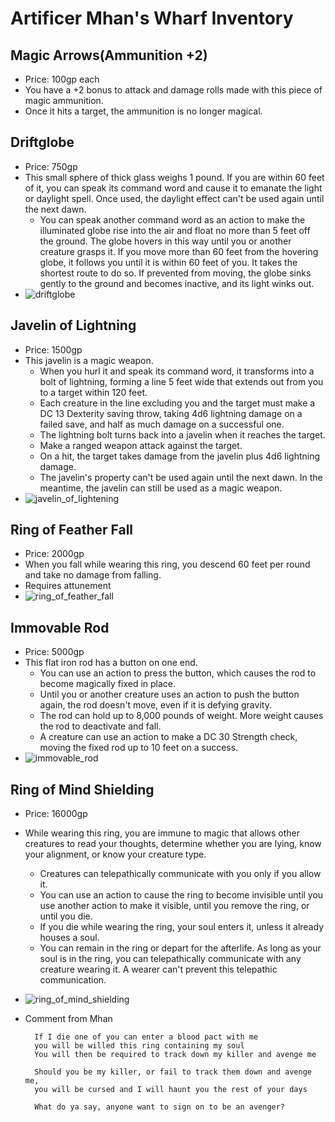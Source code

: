 # Artificer Mhan's Wharf Inventory
## Magic Arrows(Ammunition +2)
  * Price: 100gp each
  * You have a +2 bonus to attack and damage rolls made with this piece of magic ammunition.
  * Once it hits a target, the ammunition is no longer magical.

## Driftglobe
  * Price: 750gp
  * This small sphere of thick glass weighs 1 pound. If you are within 60 feet of it, you can speak its command word and cause it to emanate the light or daylight spell. Once used, the daylight effect can't be used again until the next dawn.
    * You can speak another command word as an action to make the illuminated globe rise into the air and float no more than 5 feet off the ground. The globe hovers in this way until you or another creature grasps it. If you move more than 60 feet from the hovering globe, it follows you until it is within 60 feet of you. It takes the shortest route to do so. If prevented from moving, the globe sinks gently to the ground and becomes inactive, and its light winks out.
  * ![driftglobe](https://www.aidedd.org/dnd/images-om/driftglobe.jpg)

## Javelin of Lightning
  * Price: 1500gp
  * This javelin is a magic weapon.
    * When you hurl it and speak its command word, it transforms into a bolt of lightning, forming a line 5 feet wide that extends out from you to a target within 120 feet.
    * Each creature in the line excluding you and the target must make a DC 13 Dexterity saving throw, taking 4d6 lightning damage on a failed save, and half as much damage on a successful one.
    * The lightning bolt turns back into a javelin when it reaches the target.
    * Make a ranged weapon attack against the target.
    * On a hit, the target takes damage from the javelin plus 4d6 lightning damage.
    * The javelin's property can't be used again until the next dawn. In the meantime, the javelin can still be used as a magic weapon.
  * ![javelin_of_lightening](https://www.worldanvil.com/uploads/images/0d125b80ac8c38d807e9b8ed2978feb7.png)

## Ring of Feather Fall
  * Price: 2000gp
  * When you fall while wearing this ring, you descend 60 feet per round and take no damage from falling.
  * Requires attunement
  * ![ring_of_feather_fall](https://www.aidedd.org/dnd/images-om/ring-of-feather-falling.jpg)

## Immovable Rod
  * Price: 5000gp
  * This flat iron rod has a button on one end.
    * You can use an action to press the button, which causes the rod to become magically fixed in place.
    * Until you or another creature uses an action to push the button again, the rod doesn't move, even if it is defying gravity.
    * The rod can hold up to 8,000 pounds of weight. More weight causes the rod to deactivate and fall.
    * A creature can use an action to make a DC 30 Strength check, moving the fixed rod up to 10 feet on a success.
  * ![immovable_rod](https://www.aidedd.org/dnd/images-om/immovable-rod.jpg)

## Ring of Mind Shielding
  * Price: 16000gp
  * While wearing this ring, you are immune to magic that allows other creatures to read your thoughts, determine whether you are lying, know your alignment, or know your creature type.
    * Creatures can telepathically communicate with you only if you allow it.
    * You can use an action to cause the ring to become invisible until you use another action to make it visible, until you remove the ring, or until you die.
    * If you die while wearing the ring, your soul enters it, unless it already houses a soul.
    * You can remain in the ring or depart for the afterlife. As long as your soul is in the ring, you can telepathically communicate with any creature wearing it. A wearer can't prevent this telepathic communication.
  * ![ring_of_mind_shielding](https://www.aidedd.org/dnd/images-om/ring-of-mind-shielding.jpg)
  * Comment from Mhan

          If I die one of you can enter a blood pact with me
          you will be willed this ring containing my soul
          You will then be required to track down my killer and avenge me

          Should you be my killer, or fail to track them down and avenge me,
          you will be cursed and I will haunt you the rest of your days

          What do ya say, anyone want to sign on to be an avenger?
